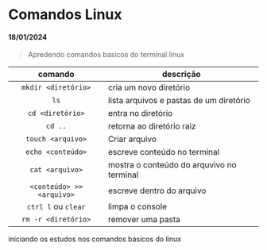 # Comandos Linux

#### 18/01/2024

> Apredendo comandos basicos do terminal linux 

|comando|descrição|
|:-:|-| 
|`mkdir <diretório>`| cria um novo diretório |
|`ls`| lista arquivos e pastas de um diretório |
|`cd <diretório>`| entra no diretório |
|`cd ..`|retorna ao diretório raiz |
|`touch <arquivo>` | Criar arquivo|
|`echo <conteúdo>` | escreve conteúdo no terminal |
|`cat <arquivo>` | mostra o conteúdo do arquvivo no terminal |
|`<conteúdo> >> <arquivo>`|escreve dentro do arquivo |
|`ctrl l` ou `clear` | limpa o console |
|`rm -r <diretório>` | remover uma pasta |# comandoslinux

iniciando os estudos nos comandos básicos do linux
